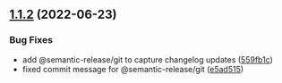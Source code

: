 ## [1.1.2](https://github.com/GarthDB/semantic-release-mirror-version/compare/v1.1.1...v1.1.2) (2022-06-23)

### Bug Fixes

- add @semantic-release/git to capture changelog updates ([559fb1c](https://github.com/GarthDB/semantic-release-mirror-version/commit/559fb1c0ebe60a2a0ffaea8b1c049c4166b57fbf))
- fixed commit message for @semantic-release/git ([e5ad515](https://github.com/GarthDB/semantic-release-mirror-version/commit/e5ad5153a02019bb9dda5e094ee3d293188d7297))

